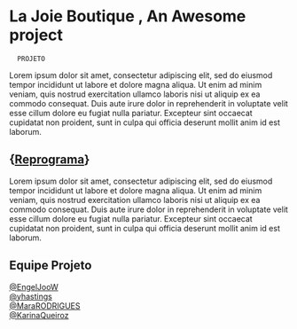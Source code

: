 
# La Joie Boutique , An Awesome project

      PROJETO
      
Lorem ipsum dolor sit amet, consectetur adipiscing elit, sed do eiusmod tempor incididunt ut labore et dolore magna aliqua. Ut enim ad minim veniam, quis nostrud exercitation ullamco laboris nisi ut aliquip ex ea commodo consequat. Duis aute irure dolor in reprehenderit in voluptate velit esse cillum dolore eu fugiat nulla pariatur. Excepteur sint occaecat cupidatat non proident, sunt in culpa qui officia deserunt mollit anim id est laborum.

## {<a href="#">Reprograma</a>}

Lorem ipsum dolor sit amet, consectetur adipiscing elit, sed do eiusmod tempor incididunt ut labore et dolore magna aliqua. Ut enim ad minim veniam, quis nostrud exercitation ullamco laboris nisi ut aliquip ex ea commodo consequat. Duis aute irure dolor in reprehenderit in voluptate velit esse cillum dolore eu fugiat nulla pariatur. Excepteur sint occaecat cupidatat non proident, sunt in culpa qui officia deserunt mollit anim id est laborum.

## Equipe Projeto
<a href="https://github.com/EngelJoow">@EngelJooW <br>
<a href="https://github.com/yhastings">@yhastings <br>
<a href="https://github.com/MaraRODRIGUES">@MaraRODRIGUES <br>
<a href="https://github.com/KarinaQueiroz">@KarinaQueiroz <br>

